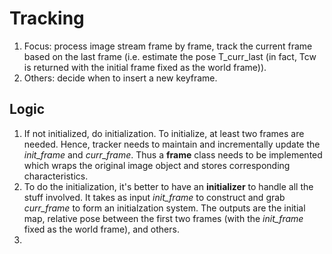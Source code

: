 # Tracking 
1. Focus: process image stream frame by frame, track the current frame based on the last frame (i.e. estimate the pose T_curr_last (in fact, Tcw is returned with the initial frame fixed as the world frame)). 
2. Others: decide when to insert a new keyframe.

## Logic 
1. If not initialized, do initialization. To initialize, at least two frames are needed. Hence, tracker needs to maintain and incrementally update the *init_frame* and *curr_frame*. Thus a **frame** class needs to be implemented which wraps the original image object and stores corresponding characteristics.
2. To do the initialization, it's better to have an **initializer** to handle all the stuff involved. It takes as input *init_frame* to construct and grab *curr_frame* to form an initialzation system. The outputs are the initial map, relative pose between the first two frames (with the *init_frame* fixed as the world frame), and others.
3. 
